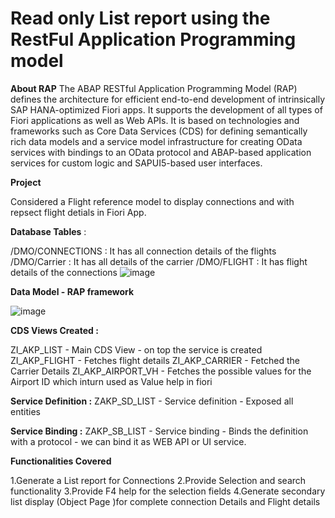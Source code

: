 # Read only List report using the RestFul Application Programming model

**About RAP**
The ABAP RESTful Application Programming Model (RAP) defines the architecture for efficient end-to-end development of intrinsically SAP HANA-optimized Fiori apps. It supports the development of all types of Fiori applications as well as Web APIs. It is based on technologies and frameworks such as Core Data Services (CDS) for defining semantically rich data models and a service model infrastructure for creating OData services with bindings to an OData protocol and ABAP-based application services for custom logic and SAPUI5-based user interfaces.

**Project**

Considered a Flight reference model to display connections and with repsect flight detials in Fiori App.

**Database Tables** :

/DMO/CONNECTIONS : It has all connection details of the flights
/DMO/Carrier : It has all details of the carrier
/DMO/FLIGHT : It has flight details of the connections
![image](https://github.com/user-attachments/assets/be6a10a5-8371-48b2-822c-0ad49e616959)

**Data Model - RAP framework**

![image](https://github.com/user-attachments/assets/10ee19b4-79e6-4fc4-8a9e-4b412d935d34)

**CDS Views Created :**

ZI_AKP_LIST - Main CDS View - on top the service is created
ZI_AKP_FLIGHT - Fetches flight details
ZI_AKP_CARRIER - Fetched the Carrier Details
ZI_AKP_AIRPORT_VH - Fetches the possible values for the Airport ID which inturn used as Value help in fiori

**Service Definition :**
ZAKP_SD_LIST  - Service definition - Exposed all entities

**Service Binding :**
ZAKP_SB_LIST  - Service binding - Binds the definition with a protocol - we can bind it as WEB API or UI service.

**Functionalities Covered**

1.Generate a List report for Connections
2.Provide Selection and search functionality
3.Provide F4 help for the selection fields
4.Generate secondary list display (Object Page )for complete connection Details and Flight details
